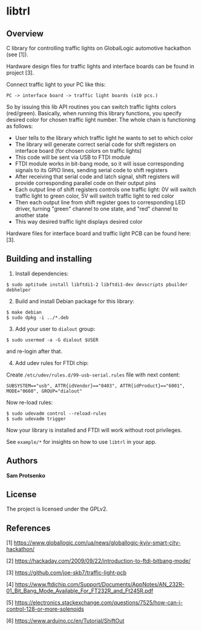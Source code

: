 # libtrl

## Overview

C library for controlling traffic lights on GlobalLogic automotive hackathon
(see [1]).

Hardware design files for traffic lights and interface boards can be found
in project [3].

Connect traffic light to your PC like this:

    PC -> interface board -> traffic light boards (x10 pcs.)

So by issuing this lib API routines you can switch traffic lights colors
(red/green). Basically, when running this library functions, you specify
desired color for chosen traffic light number. The whole chain is functioning
as follows:

- User tells to the library which traffic light he wants to set to which color
- The library will generate correct serial code for shift registers on interface
  board (for chosen colors on traffic lights)
- This code will be sent via USB to FTDI module
- FTDI module works in bit-bang mode, so it will issue corresponding signals to
  its GPIO lines, sending serial code to shift registers
- After receiving that serial code and latch signal, shift registers will
  provide corresponding parallel code on their output pins
- Each output line of shift registers controls one traffic light: 0V will switch
  traffic light to green color, 5V will switch traffic light to red color
- Then each output line from shift register goes to corresponding LED driver,
  turning "green" channel to one state, and "red" channel to another state
- This way desired traffic light displays desired color

Hardware files for interface board and traffic light PCB can be found here: [3].

## Building and installing

1. Install dependencies:

```
$ sudo aptitude install libftdi1-2 libftdi1-dev devscripts pbuilder debhelper
```

2. Build and install Debian package for this library:

```
$ make debian
$ sudo dpkg -i ../*.deb
```

3. Add your user to `dialout` group:

```
$ sudo usermod -a -G dialout $USER
```

and re-login after that.

4. Add udev rules for FTDI chip:

Create `/etc/udev/rules.d/99-usb-serial.rules` file with next content:

```
SUBSYSTEM=="usb", ATTR{idVendor}=="0403", ATTR{idProduct}=="6001", MODE="0660", GROUP="dialout"
```

Now re-load rules:

```
$ sudo udevadm control --reload-rules
$ sudo udevadm trigger
```

Now your library is installed and FTDI will work without root privileges.

See `example/*` for insights on how to use `libtrl` in your app.

## Authors

**Sam Protsenko**

## License

The project is licensed under the GPLv2.

## References

[1] https://www.globallogic.com/ua/news/globallogic-kyiv-smart-city-hackathon/

[2] https://hackaday.com/2009/09/22/introduction-to-ftdi-bitbang-mode/

[3] https://github.com/joe-skb7/traffic-light-pcb

[4] https://www.ftdichip.com/Support/Documents/AppNotes/AN_232R-01_Bit_Bang_Mode_Available_For_FT232R_and_Ft245R.pdf

[5] https://electronics.stackexchange.com/questions/7525/how-can-i-control-128-or-more-solenoids

[6] https://www.arduino.cc/en/Tutorial/ShiftOut
